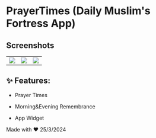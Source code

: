 # PrayerTimes (Daily Muslim's Fortress App)
## Screenshots

<table style="width:100%">
  <tr>
    <td><img src="screenshotsmain.png"/></th>
     <td><img src="screenshotsmain2.png"/></th>
         <td><img src="screenshotsmain2.png"/></th>
  </tr>
</table>
 

## :sparkles: Features:

- Prayer Times
- Morning&Evening Remembrance
 
- App Widget


 

Made with :heart: 25/3/2024
